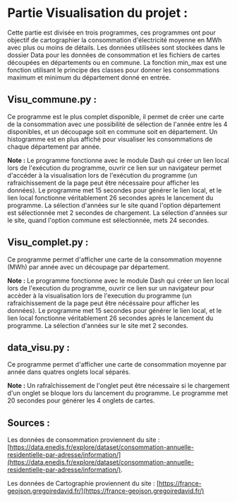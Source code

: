 # Partie Visualisation du projet :

Cette partie est divisée en trois programmes, ces programmes ont pour objectif de cartographier la consommation d'électricité moyenne en MWh avec plus ou moins de détails. Les données utilisées sont stockées dans le dossier Data pour les données de consommation et les fichiers de cartes découpées en départements ou en commune. La fonction min_max est une fonction utilisant le principe des classes pour donner les consommations maximum et minimum du département donné en entrée. 

## Visu_commune.py :

Ce programme est le plus complet disponible, il permet de créer une carte de la consommation avec une possibilité de sélection de l'année entre les 4 disponibles, et un découpage soit en commune soit en département. Un histogramme est en plus affiché pour visualiser les consommations de chaque département par année. 

__Note :__ Le programme fonctionne avec le module Dash qui créer un lien local lors de l'exécution du programme, ouvrir ce lien sur un navigateur permet d'accéder à la visualisation lors de l'exécution du programme (un rafraichissement de la page peut être nécessaire pour afficher les données). Le programme met 15 secondes pour générer le lien local, et le lien local fonctionne véritablement 26 secondes après le lancement du programme. La sélection d'années sur le site quand l'option département est sélectionnée met 2 secondes de chargement. La sélection d'années sur le site, quand l'option commune est sélectionnée, mets 24 secondes. 


## Visu_complet.py :

Ce programme permet d'afficher  une carte de la consommation moyenne (MWh) par année avec un découpage par département. 

__Note :__ Le programme fonctionne avec le module Dash qui créer un lien local lors de l'execution du programme, ouvrir ce lien sur un navigateur pour accèder à la visualisation lors de l'execution du programme (un rafraichissement de la page peut être nécéssaire pour afficher les données). Le programme met 15 secondes pour générer le lien local, et le lien local fonctionne véritablement 26 secondes après le lancement du programme. La sélection d'années sur le site met 2 secondes. 

## data_visu.py :

Ce programme permet d'afficher une carte de consommation moyenne par année dans quatres onglets local séparés. 

__Note :__ Un rafraîchissement de l'onglet peut être nécessaire si le chargement d'un onglet se bloque lors du lancement du programme. Le programme met 20 secondes pour générer les 4 onglets de cartes. 

## Sources :

Les données de consommation proviennent du site : [https://data.enedis.fr/explore/dataset/consommation-annuelle-residentielle-par-adresse/information/](https://data.enedis.fr/explore/dataset/consommation-annuelle-residentielle-par-adresse/information/).

Les données de Cartographie proviennent du site : [https://france-geojson.gregoiredavid.fr/](https://france-geojson.gregoiredavid.fr/)
